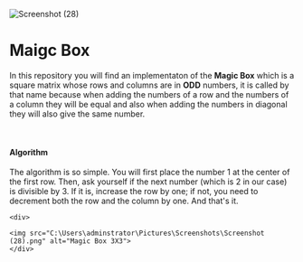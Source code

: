 ![Screenshot (28)](https://github.com/user-attachments/assets/d5a95dbd-b72c-40c0-9a64-390d9c3153b0)<html> 
  <body>
      <h1>Maigc Box </h1>
      <p>In this repository you will find an implementaton of the <b>Magic Box</b> which is a square matrix whose rows and columns are in 
      <b>ODD</b> numbers, it is called by that name because when adding the numbers of a row and the numbers of a column they will be equal
      and also when adding the numbers in diagonal they will also give the same number.</p>
      <br>
      <h4>Algorithm</h4>
      <p>The algorithm is so simple. You will first place the number 1 at the center of the first row. Then, ask yourself if the next number (which is 2 in our case) is divisible by 3. If it is, increase the row by one; if not, you need to decrement both the row and the column by one. And that's it.</p>

    <div>
    
    <img src="C:\Users\adminstrator\Pictures\Screenshots\Screenshot (28).png" alt="Magic Box 3X3">
    </div>
  </body>
</html>
